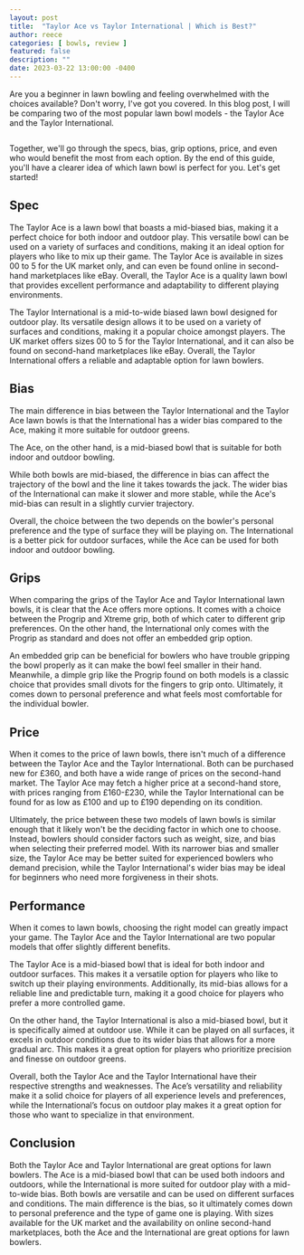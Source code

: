 ```yaml
---
layout: post
title:  "Taylor Ace vs Taylor International | Which is Best?"
author: reece
categories: [ bowls, review ]
featured: false
description: ""
date: 2023-03-22 13:00:00 -0400
---
```

    

<!-- wp:paragraph -->
<p xmlns="http://www.w3.org/1999/xhtml">Are you a beginner in lawn bowling and feeling overwhelmed with the choices available? Don't worry, I've got you covered. In this blog post, I will be comparing two of the most popular lawn bowl models - the Taylor Ace and the Taylor International. </p>
<!-- /wp:paragraph -->

<!-- wp:image {"id":2030,"sizeSlug":"large","linkDestination":"none"} -->
<figure class="wp-block-image size-large"><img src="/img/posts/taylor-ace-vs-taylor-international-1024x576.jpg" alt="" class="wp-image-2030"/></figure>
<!-- /wp:image -->

<!-- wp:paragraph -->
<p>Together, we'll go through the specs, bias, grip options, price, and even who would benefit the most from each option. By the end of this guide, you'll have a clearer idea of which lawn bowl is perfect for you. Let's get started!</p>
<!-- /wp:paragraph -->

<!-- wp:heading -->
<h2>Spec</h2>
<!-- /wp:heading -->

<!-- wp:block {"ref":2690} /-->

<!-- wp:paragraph -->
<p>The Taylor Ace is a lawn bowl that boasts a mid-biased bias, making it a perfect choice for both indoor and outdoor play. This versatile bowl can be used on a variety of surfaces and conditions, making it an ideal option for players who like to mix up their game. The Taylor Ace is available in sizes 00 to 5 for the UK market only, and can even be found online in second-hand marketplaces like eBay. Overall, the Taylor Ace is a quality lawn bowl that provides excellent performance and adaptability to different playing environments.</p>
<!-- /wp:paragraph -->

<!-- wp:block {"ref":2706} /-->

<!-- wp:paragraph -->
<p>The Taylor International is a mid-to-wide biased lawn bowl designed for outdoor play. Its versatile design allows it to be used on a variety of surfaces and conditions, making it a popular choice amongst players. The UK market offers sizes 00 to 5 for the Taylor International, and it can also be found on second-hand marketplaces like eBay. Overall, the Taylor International offers a reliable and adaptable option for lawn bowlers.</p>
<!-- /wp:paragraph -->

<!-- wp:heading -->
<h2>Bias</h2>
<!-- /wp:heading -->

<!-- wp:paragraph -->
<p>The main difference in bias between the Taylor International and the Taylor Ace lawn bowls is that the International has a wider bias compared to the Ace, making it more suitable for outdoor greens. </p>
<!-- /wp:paragraph -->

<!-- wp:block {"ref":2814} /-->

<!-- wp:paragraph -->
<p>The Ace, on the other hand, is a mid-biased bowl that is suitable for both indoor and outdoor bowling.</p>
<!-- /wp:paragraph -->

<!-- wp:paragraph -->
<p>While both bowls are mid-biased, the difference in bias can affect the trajectory of the bowl and the line it takes towards the jack. The wider bias of the International can make it slower and more stable, while the Ace's mid-bias can result in a slightly curvier trajectory.</p>
<!-- /wp:paragraph -->

<!-- wp:block {"ref":2824} /-->

<!-- wp:paragraph -->
<p>Overall, the choice between the two depends on the bowler's personal preference and the type of surface they will be playing on. The International is a better pick for outdoor surfaces, while the Ace can be used for both indoor and outdoor bowling.</p>
<!-- /wp:paragraph -->

<!-- wp:heading -->
<h2>Grips</h2>
<!-- /wp:heading -->

<!-- wp:paragraph -->
<p>When comparing the grips of the Taylor Ace and Taylor International lawn bowls, it is clear that the Ace offers more options. It comes with a choice between the Progrip and Xtreme grip, both of which cater to different grip preferences. On the other hand, the International only comes with the Progrip as standard and does not offer an embedded grip option.</p>
<!-- /wp:paragraph -->

<!-- wp:paragraph -->
<p>An embedded grip can be beneficial for bowlers who have trouble gripping the bowl properly as it can make the bowl feel smaller in their hand. Meanwhile, a dimple grip like the Progrip found on both models is a classic choice that provides small divots for the fingers to grip onto. Ultimately, it comes down to personal preference and what feels most comfortable for the individual bowler.</p>
<!-- /wp:paragraph -->

<!-- wp:heading -->
<h2>Price</h2>
<!-- /wp:heading -->

<!-- wp:paragraph -->
<p>When it comes to the price of lawn bowls, there isn't much of a difference between the Taylor Ace and the Taylor International. Both can be purchased new for £360, and both have a wide range of prices on the second-hand market. The Taylor Ace may fetch a higher price at a second-hand store, with prices ranging from £160-£230, while the Taylor International can be found for as low as £100 and up to £190 depending on its condition.</p>
<!-- /wp:paragraph -->

<!-- wp:paragraph -->
<p>Ultimately, the price between these two models of lawn bowls is similar enough that it likely won't be the deciding factor in which one to choose. Instead, bowlers should consider factors such as weight, size, and bias when selecting their preferred model. With its narrower bias and smaller size, the Taylor Ace may be better suited for experienced bowlers who demand precision, while the Taylor International's wider bias may be ideal for beginners who need more forgiveness in their shots.</p>
<!-- /wp:paragraph -->

<!-- wp:heading -->
<h2>Performance</h2>
<!-- /wp:heading -->

<!-- wp:paragraph -->
<p>When it comes to lawn bowls, choosing the right model can greatly impact your game. The Taylor Ace and the Taylor International are two popular models that offer slightly different benefits.</p>
<!-- /wp:paragraph -->

<!-- wp:paragraph -->
<p>The Taylor Ace is a mid-biased bowl that is ideal for both indoor and outdoor surfaces. This makes it a versatile option for players who like to switch up their playing environments. Additionally, its mid-bias allows for a reliable line and predictable turn, making it a good choice for players who prefer a more controlled game.</p>
<!-- /wp:paragraph -->

<!-- wp:paragraph -->
<p>On the other hand, the Taylor International is also a mid-biased bowl, but it is specifically aimed at outdoor use. While it can be played on all surfaces, it excels in outdoor conditions due to its wider bias that allows for a more gradual arc. This makes it a great option for players who prioritize precision and finesse on outdoor greens.</p>
<!-- /wp:paragraph -->

<!-- wp:paragraph -->
<p>Overall, both the Taylor Ace and the Taylor International have their respective strengths and weaknesses. The Ace’s versatility and reliability make it a solid choice for players of all experience levels and preferences, while the International’s focus on outdoor play makes it a great option for those who want to specialize in that environment.</p>
<!-- /wp:paragraph -->

<!-- wp:heading -->
<h2>Conclusion</h2>
<!-- /wp:heading -->

<!-- wp:paragraph -->
<p>Both the Taylor Ace and Taylor International are great options for lawn bowlers. The Ace is a mid-biased bowl that can be used both indoors and outdoors, while the International is more suited for outdoor play with a mid-to-wide bias. Both bowls are versatile and can be used on different surfaces and conditions. The main difference is the bias, so it ultimately comes down to personal preference and the type of game one is playing. With sizes available for the UK market and the availability on online second-hand marketplaces, both the Ace and the International are great options for lawn bowlers.</p>
<!-- /wp:paragraph -->
    